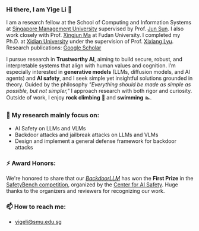 ### Hi there, I am Yige Li 👋

I am a research fellow at the School of Computing and Information Systems at [Singapore Management University](https://www.smu.edu.sg/) supervised by Prof. [Jun Sun](https://scholar.google.com/citations?user=DVsEyn0AAAAJ&hl=zh-CN). I also work closely with Prof. [Xingjun Ma](https://scholar.google.com/citations?user=XQViiyYAAAAJ&hl=zh-CN) at Fudan University. I completed my Ph.D. at [Xidian University](https://www.xidian.edu.cn/) under the supervision of Prof. [Xixiang Lyu](https://web.xidian.edu.cn/xxlv/).  Research publications: [Google Scholar](https://scholar.google.com/citations?user=h0cS2nQAAAAJ&hl=zh-EN)

I pursue research in **Trustworthy AI**, aiming to build secure, robust, and interpretable systems that align with human values and cognition.  I’m especially interested in **generative models** (LLMs, diffusion models, and AI agents) and **AI safety**, and I seek simple yet insightful solutions grounded in theory. Guided by the philosophy *"Everything should be made as simple as possible, but not simpler,"* I approach research with both rigor and curiosity. Outside of work, I enjoy **rock climbing** 🧗 and **swimming** 🏊.


### 🔭 My research mainly focus on:

- AI Safety on LLMs and VLMs
- Backdoor attacks and jailbreak attacks on LLMs and VLMs
- Design and implement a general defense framework for backdoor attacks


### ⚡ Award Honors:

We're honored to share that our [*BackdoorLLM*](https://bboylyg.github.io/backdoorllm-website.github.io/) has won the **First Prize** in the [SafetyBench competition](https://www.mlsafety.org/safebench/winners), organized by the [Center for AI Safety](https://safe.ai/). Huge thanks to the organizers and reviewers for recognizing our work.

### 📫 How to reach me:

- yigeli@smu.edu.sg  


<!--
**Yige-Li** is a ✨ _special_ ✨ repository because its `README.md` (this file) appears on your GitHub profile.

Here are some ideas to get you started:

- 🔭 I’m currently working on ...
- 🌱 I’m currently learning ...
- 👯 I’m looking to collaborate on ...
- 🤔 I’m looking for help with ...
- 💬 Ask me about ...
- 📫 How to reach me: ...
- 😄 Pronouns: ...
- ⚡ Fun fact: ...
  -->
